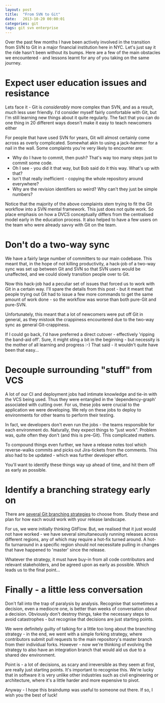 ```yaml
---
layout: post
title:  "From SVN to Git"
date:   2013-10-20 00:00:01
categories: git
tags: git svn enterprise
---
```


Over the past few months I have been actively involved in the transition from SVN to Git in a major financial institution here in NYC. Let's just say it the ride hasn't been without its bumps. Here are a few of the main obstacles we encountered - and lessons learnt for any of you taking on the same journey.

# Expect user education issues and resistance

Lets face it - Git is _considerably_ more complex than SVN, and as a result, _much_ less user friendly. I'd consider myself fairly comfortable with Git, but I'm still learning new things about it quite regularly. The fact that you can do one thing in 20 different ways doesn't make it easy to teach newcomers either

For people that have used SVN for years, Git will almost certainly come across as overly complicated. Somewhat akin to using a jack-hammer for a nail in the wall. Some complaints you're very likely to encounter are:

* Why do I have to commit, then push? That's way too many steps just to commit some code.
* Oh I see - you did it that way, but Bob said do it this way. What's up with that?
* Isn't that really inefficient - copying the whole repository around everywhere?
* Why are the revision identifiers so weird? Why can't they just be simple numbers?

Notice that the majority of the above complaints stem trying to fit the Git workflow into a SVN mental framework. This just does not quite work. So place emphasis on how a DVCS conceptually differs from the centralised model early in the education process. It also helped to have a few users on the team who were already savvy with Git on the team.

# Don't do a two-way sync

We have a fairly large number of committers to our main codebase. This meant that, in the hope of not killing productivity, a hack-job of a two-way sync was set up between Git and SVN so that SVN users would be unaffected, and we could slowly transition people over to Git.

Now this hack-job had a peculiar set of issues that forced us to work with Git in a certain way. I'll spare the details from this post - but it meant that people trying out Git had to issue a few more commands to get the same amount of work done - so the workflow was worse than both pure-Git and pure-SVN.

Unfortunately, this meant that a lot of newcomers were put off Git in general, as they mistook the crappiness encountered due to the two-way sync as general Git-crappiness.

If I could go back, I'd have preferred a direct cutover - effectively 'ripping the band-aid off'. Sure, it might sting a bit in the beginning - but necessity is the mother of all learning and progress :-) That said - it wouldn't quite have been that easy...

# Decouple surrounding "stuff" from VCS

A lot of our CI and deployment jobs had intimate knowledge and tie-in with the VCS being used. Thus they were entangled in the 'dependency-graph' associated with cutting over. For us, these jobs were crucial to the application we were developing. We rely on these jobs to deploy to environments for other teams to perform their testing.

In fact, we developers don't even run the jobs - the teams responsible for each environment do. Naturally, they expect things to "just work". Problem was, quite often they don't (and this is pre-Git). This complicated matters.

To compound things even further, we have a release notes tool which reverse-walks commits and picks out Jira-tickets from the comments. This also had to be updated - which was further developer effort.

You'll want to identify these things way up ahead of time, and hit them off as early as possible.

# Identify a branching strategy early on

There are&nbsp;<a href="https://confluence.atlassian.com/display/STASH023/Workflow+strategies+in+Stash" target="_blank">several Git branching strategies</a> to choose from. Study these and plan for how each would work with your release landscape.

For us, we were initially thinking GitFlow. But, we realised that it just would not have worked - we have several simultaneously running releases across different regions, any of which may require a hot-fix turned around. A hot-fix turnaround in a specific region should not necessitate pulling in changes that have happened to 'master' since the release.

Whatever the strategy, it must have buy-in from all code contributors and relevant stakeholders, and be agreed upon as early as possible. Which leads us to the final point...

# Finally - a little less conversation

Don't fall into the trap of paralysis by analysis. Recognise that sometimes a decision, even a mediocre one, is better than weeks of conversation _about_ a decision. Obviously don't destroy things, take the necessary steps to avoid catastrophes - but recognise that decisions are just starting points.

We were definitely guilty of talking for a little too long about the branching strategy - in the end, we went with a simple forking strategy, where contributors submit pull requests to the main repository's master branch from their individual forks. However - now we're thinking of evolving the strategy to also have an integration branch that would aid us due to a shared dev environment.

Point is - a lot of decisions, as scary and irreversible as they seem at first, are really just starting points. It's important to recognise this. We're lucky that in software it is very unlike other industries such as civil engineering or architecture, where it's a little harder and more expensive to pivot.

Anyway - I hope this braindump was useful to someone out there. If so, I wish you the best of luck!